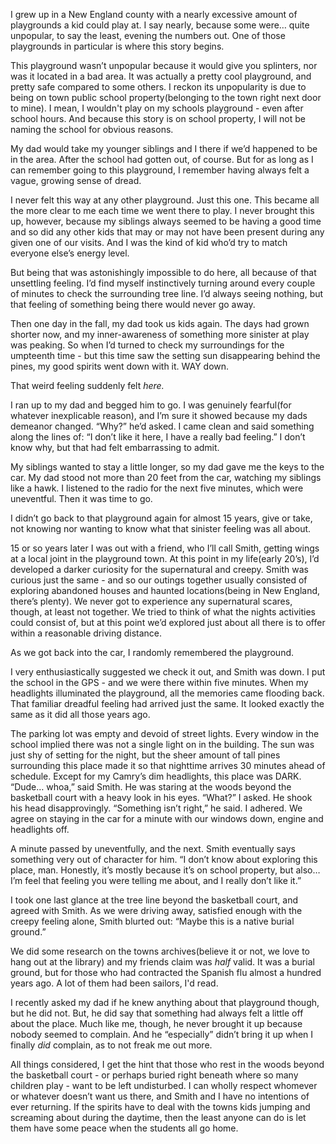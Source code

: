 I grew up in a New England county with a nearly excessive amount of playgrounds a kid could play at. I say nearly, because some were… quite unpopular, to say the least, evening the numbers out. One of those playgrounds in particular is where this story begins.

This playground wasn’t unpopular because it would give you splinters, nor was it located in a bad area. It was actually a pretty cool playground, and pretty safe compared to some others. I reckon its unpopularity is due to being on town public school property(belonging to the town right next door to mine). I mean, I wouldn't play on my schools playground - even after school hours. And because this story is on school property, I will not be naming the school for obvious reasons. 

My dad would take my younger siblings and I there if we’d happened to be in the area. After the school had gotten out, of course. But for as long as I can remember going to this playground, I remember having always felt a vague, growing sense of dread.

I never felt this way at any other playground. Just this one. This became all the more clear to me each time we went there to play. I never brought this up, however, because my siblings always seemed to be having a good time and so did any other kids that may or may not have been present during any given one of our visits. And I was the kind of kid who’d try to match everyone else’s energy level. 

But being that was astonishingly impossible to do here, all because of that unsettling feeling. I’d find myself instinctively turning around every couple of minutes to check the surrounding tree line. I’d always seeing nothing, but that feeling of something being there would never go away. 

Then one day in the fall, my dad took us kids again. The days had grown shorter now, and my inner-awareness of something more sinister at play was peaking. So when I’d turned to check my surroundings for the umpteenth time - but this time saw the setting sun disappearing behind the pines, my good spirits went down with it. WAY down.

That weird feeling suddenly felt *here.*

I ran up to my dad and begged him to go. I was genuinely fearful(for whatever inexplicable reason), and I’m sure it showed because my dads demeanor changed. “Why?” he’d asked. I came clean and said something along the lines of: “I don’t like it here, I have a really bad feeling.” I don’t know why, but that had felt embarrassing to admit. 

My siblings wanted to stay a little longer, so my dad gave me the keys to the car. My dad stood not more than 20 feet from the car, watching my siblings like a hawk. I listened to the radio for the next five minutes, which were uneventful. Then it was time to go. 

I didn’t go back to that playground again for almost 15 years, give or take, not knowing nor wanting to know what that sinister feeling was all about.

15 or so years later I was out with a friend, who I’ll call Smith, getting wings at a local joint in the playground town. At this point in my life(early 20’s), I’d developed a darker curiosity for the supernatural and creepy. Smith was curious just the same - and so our outings together usually consisted of exploring abandoned houses and haunted locations(being in New England, there’s plenty). We never got to experience any supernatural scares, though, at least not together. We tried to think of what the nights activities could consist of, but at this point we’d explored just about all there is to offer within a reasonable driving distance.

As we got back into the car, I randomly remembered the playground.

I very enthusiastically suggested we check it out, and Smith was down. I put the school in the GPS - and we were there within five minutes. When my headlights illuminated the playground, all the memories came flooding back. That familiar dreadful feeling had arrived just the same. It looked exactly the same as it did all those years ago.

The parking lot was empty and devoid of street lights. Every window in the school implied there was not a single light on in the building. The sun was just shy of setting for the night, but the sheer amount of tall pines surrounding this place made it so that nighttime arrives 30 minutes ahead of schedule. Except for my Camry’s dim headlights, this place was DARK. “Dude… whoa,” said Smith. He was staring at the woods beyond the basketball court with a heavy look in his eyes. “What?” I asked. He shook his head disapprovingly. “Something isn’t right,” he said. I adhered. We agree on staying in the car for a minute with our windows down, engine and headlights off.

A minute passed by uneventfully, and the next. Smith eventually says something very out of character for him. “I don’t know about exploring this place, man. Honestly, it’s mostly because it’s on school property, but also… I’m feel that feeling you were telling me about, and I really don’t like it.”

I took one last glance at the tree line beyond the basketball court, and agreed with Smith. As we were driving away, satisfied enough with the creepy feeling alone, Smith blurted out: “Maybe this is a native burial ground.”

We did some research on the towns archives(believe it or not, we love to hang out at the library) and my friends claim was *half* valid. It was a burial ground, but for those who had contracted the Spanish flu almost a hundred years ago. A lot of them had been sailors, I'd read.

I recently asked my dad if he knew anything about that playground though, but he did not. But, he did say that something had always felt a little off about the place. Much like me, though, he never brought it up because nobody seemed to complain. And he “especially” didn’t bring it up when I finally *did* complain, as to not freak me out more.

All things considered, I get the hint that those who rest in the woods beyond the basketball court - or perhaps buried right beneath where so many children play - want to be left undisturbed. I can wholly respect whomever or whatever doesn’t want us there, and Smith and I have no intentions of ever returning. If the spirits have to deal with the towns kids jumping and screaming about during the daytime, then the least anyone can do is let them have some peace when the students all go home.